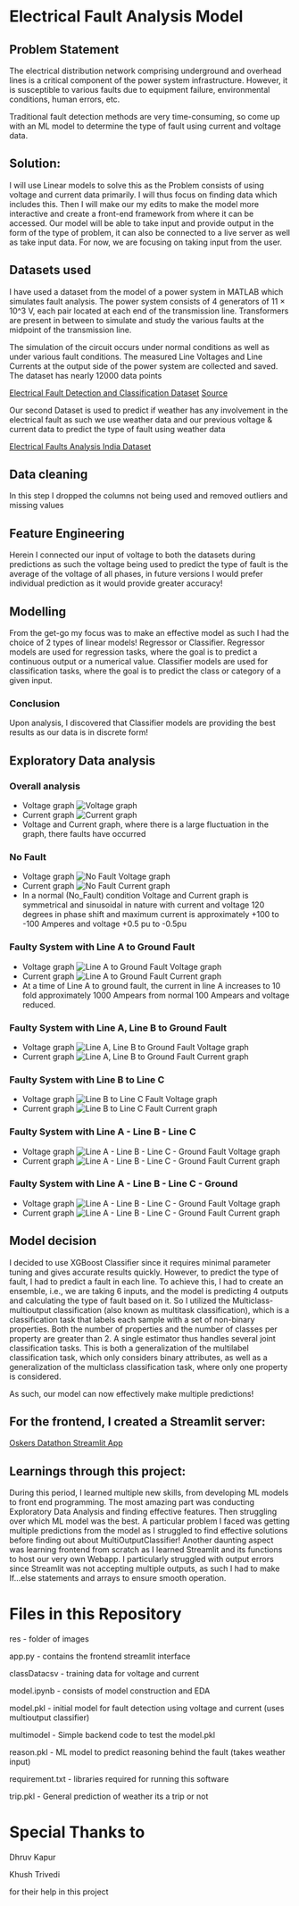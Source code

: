 # Electrical Fault Analysis Model

## Problem Statement
The electrical distribution network comprising underground and overhead lines is a critical component of the power system infrastructure. However, it is susceptible to various faults due to equipment failure, environmental conditions, human errors, etc.

Traditional fault detection methods are very time-consuming, so come up with an ML model to determine the type of fault using current and voltage data.

## Solution:
I will use Linear models to solve this as the Problem consists of using voltage and current data primarily. I will thus focus on finding data which includes this. Then I will make our my edits to make the model more interactive and create a front-end framework from where it can be accessed. Our model will be able to take input and provide output in the form of the type of problem, it can also be connected to a live server as well as take input data. For now, we are focusing on taking input from the user.

## Datasets used
I have used a dataset from the model of a power system in MATLAB which simulates fault analysis. The power system consists of 4 generators of 11 × 10^3 V, each pair located at each end of the transmission line. Transformers are present in between to simulate and study the various faults at the midpoint of the transmission line.

The simulation of the circuit occurs under normal conditions as well as under various fault conditions. The measured Line Voltages and Line Currents at the output side of the power system are collected and saved. The dataset has nearly 12000 data points

[Electrical Fault Detection and Classification Dataset](https://www.kaggle.com/datasets/esathyaprakash/electrical-fault-detection-and-classification)
[Source](https://springerplus.springeropen.com/articles/10.1186/s40064-015-1080-x#:~:text=section%20is%20conclusion.-,Artificial%20neural%20network,form%20can%20be%20dealt%20with.)

Our second Dataset is used to predict if weather has any involvement in the electrical fault as such we use weather data and our previous voltage & current data to predict the type of fault using weather data

[Electrical Faults Analysis India Dataset](https://www.kaggle.com/datasets/hashbanger/electrical-faults-analysis-india)

## Data cleaning
In this step I dropped the columns not being used and removed outliers and missing values

## Feature Engineering
Herein I connected our input of voltage to both the datasets during predictions as such the voltage being used to predict the type of fault is the average of the voltage of all phases, in future versions I would prefer individual prediction as it would provide greater accuracy!

## Modelling
From the get-go my focus was to make an effective model as such I had the choice of 2 types of linear models! Regressor or Classifier. Regressor models are used for regression tasks, where the goal is to predict a continuous output or a numerical value. Classifier models are used for classification tasks, where the goal is to predict the class or category of a given input.

### Conclusion
Upon analysis, I discovered that Classifier models are providing the best results as our data is in discrete form!

## Exploratory Data analysis
### Overall analysis
- Voltage graph ![Voltage graph](https://github.com/Samyaktg/Oskers_Datathon/blob/main/res/voltage.png)
- Current graph ![Current graph](https://github.com/Samyaktg/Oskers_Datathon/blob/main/res/current.png)
- Voltage and Current graph, where there is a large fluctuation in the graph, there faults have occurred

### No Fault
- Voltage graph ![No Fault Voltage graph](https://github.com/Samyaktg/Oskers_Datathon/blob/main/res/no%20fault%20voltage.png)
- Current graph ![No Fault Current graph](https://github.com/Samyaktg/Oskers_Datathon/blob/main/res/no%20fault%20current.png)
- In a normal (No_Fault) condition Voltage and Current graph is symmetrical and sinusoidal in nature with current and voltage 120 degrees in phase shift and maximum current is approximately +100 to -100 Amperes and voltage +0.5 pu to -0.5pu

### Faulty System with Line A to Ground Fault
- Voltage graph ![Line A to Ground Fault Voltage graph](https://github.com/Samyaktg/Oskers_Datathon/blob/main/res/Faulty%20System%20with%20Line%20A%20to%20Ground%20Fault%20voltage.png)
- Current graph ![Line A to Ground Fault Current graph](https://github.com/Samyaktg/Oskers_Datathon/blob/main/res/Faulty%20System%20with%20Line%20A%20to%20Ground%20Fault%20current.png)
- At a time of Line A to ground fault, the current in line A increases to 10 fold approximately 1000 Ampears from normal 100 Ampears and voltage reduced.

### Faulty System with Line A, Line B to Ground Fault
- Voltage graph ![Line A, Line B to Ground Fault Voltage graph](https://github.com/Samyaktg/Oskers_Datathon/blob/main/res/Faulty%20System%20with%20Line%20A%20%2CLine%20B%20to%20Ground%20Fault%20voltage.png)
- Current graph ![Line A, Line B to Ground Fault Current graph](https://github.com/Samyaktg/Oskers_Datathon/blob/main/res/Faulty%20System%20with%20Line%20A%20%2CLine%20B%20to%20Ground%20Fault%20current.png)

### Faulty System with Line B to Line C
- Voltage graph ![Line B to Line C Fault Voltage graph](https://github.com/Samyaktg/Oskers_Datathon/blob/main/res/Faulty%20System%20with%20Line%20B%20to%20Line%20C%20voltage.png)
- Current graph ![Line B to Line C Fault Current graph](https://github.com/Samyaktg/Oskers_Datathon/blob/main/res/Faulty%20System%20with%20Line%20B%20to%20Line%20C%20current.png)

### Faulty System with Line A - Line B - Line C 
- Voltage graph ![Line A - Line B - Line C - Ground Fault Voltage graph](https://github.com/Samyaktg/Oskers_Datathon/blob/main/res/Faulty%20System%20with%20Line%20A%20to%20Ground%20Fault%20voltage.png)
- Current graph ![Line A - Line B - Line C - Ground Fault Current graph](https://github.com/Samyaktg/Oskers_Datathon/blob/main/res/Faulty%20System%20with%20Line%20A%20to%20Ground%20Fault%20current.png)
  
### Faulty System with Line A - Line B - Line C - Ground
- Voltage graph ![Line A - Line B - Line C - Ground Fault Voltage graph](https://github.com/Samyaktg/Oskers_Datathon/blob/main/res/Faulty%20System%20with%20Line%20A%20-%20Line%20B%20-%20Line%20C%20-%20Ground%20voltage.png)
- Current graph ![Line A - Line B - Line C - Ground Fault Current graph](https://github.com/Samyaktg/Oskers_Datathon/blob/main/res/Faulty%20System%20with%20Line%20A%20-%20Line%20B%20-%20Line%20C%20-%20Ground%20current.png)



## Model decision
I decided to use XGBoost Classifier since it requires minimal parameter tuning and gives accurate results quickly. However, to predict the type of fault, I had to predict a fault in each line. To achieve this, I had to create an ensemble, i.e., we are taking 6 inputs, and the model is predicting 4 outputs and calculating the type of fault based on it. So I utilized the Multiclass-multioutput classification (also known as multitask classification), which is a classification task that labels each sample with a set of non-binary properties. Both the number of properties and the number of classes per property are greater than 2. A single estimator thus handles several joint classification tasks. This is both a generalization of the multilabel classification task, which only considers binary attributes, as well as a generalization of the multiclass classification task, where only one property is considered.

As such, our model can now effectively make multiple predictions!

## For the frontend, I created a Streamlit server:
[Oskers Datathon Streamlit App](https://oskersdatathon.streamlit.app/)

## Learnings through this project:
During this period, I learned multiple new skills, from developing ML models to front end programming. The most amazing part was conducting Exploratory Data Analysis and finding effective features. Then struggling over which ML model was the best. A particular problem I faced was getting multiple predictions from the model as I struggled to find effective solutions before finding out about MultiOutputClassifier! Another daunting aspect was learning frontend from scratch as I learned Streamlit and its functions to host our very own Webapp. I particularly struggled with output errors since Streamlit was not accepting multiple outputs, as such I had to make If...else statements and arrays to ensure smooth operation.


# Files in this Repository
res - folder of images

app.py - contains the frontend streamlit interface

classDatacsv - training data for voltage and current

model.ipynb - consists of model construction and EDA

model.pkl - initial model for fault detection using voltage and current (uses multioutput classifier)

multimodel - Simple backend code to test the model.pkl

reason.pkl - ML model to predict reasoning behind the fault (takes weather input)

requirement.txt - libraries required for running this software

trip.pkl - General prediction of weather its a trip or not

# Special Thanks to
Dhruv Kapur 

Khush Trivedi

for their help in this project
